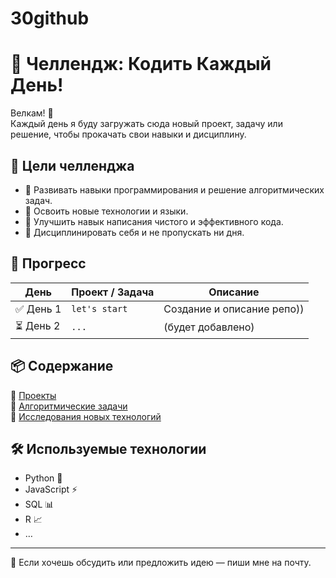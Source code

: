 # 30github

# 🚀 Челлендж: Кодить Каждый День!  

Велкам! 🎯  
Каждый день я буду загружать сюда новый проект, задачу или решение, чтобы прокачать свои навыки и дисциплину.

## 🎯 Цели челленджа  
- 📌 Развивать навыки программирования и решение алгоритмических задач.  
- 📌 Освоить новые технологии и языки.  
- 📌 Улучшить навык написания чистого и эффективного кода.  
- 📌 Дисциплинировать себя и не пропускать ни дня.  

## 📅 Прогресс  
| День  | Проект / Задача  | Описание |
|-------|----------------|----------|
| ✅ День 1 | `let's start` | Создание и описание репо)) |
| ⏳ День 2 | `...` | (будет добавлено) |

## 📦 Содержание
🔹 [Проекты](#проекты)  
🔹 [Алгоритмические задачи](#задачи)  
🔹 [Исследования новых технологий](#технологии)  

## 🛠 Используемые технологии  
- Python 🐍  
- JavaScript ⚡  
- SQL 📊  
- R 📈  
- … 
 

---

💪 Если хочешь обсудить или предложить идею — пиши мне на почту.   

